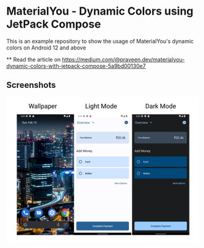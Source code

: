 # MaterialYou - Dynamic Colors using JetPack Compose

This is an example repository to show the usage of MaterialYou's dynamic colors on Android 12 and above

** Read the article on https://medium.com/@praveen.dev/materialyou-dynamic-colors-with-jetpack-compose-5a9bd00130e7

## Screenshots

![Screenshot](/screenshots/screen.png)